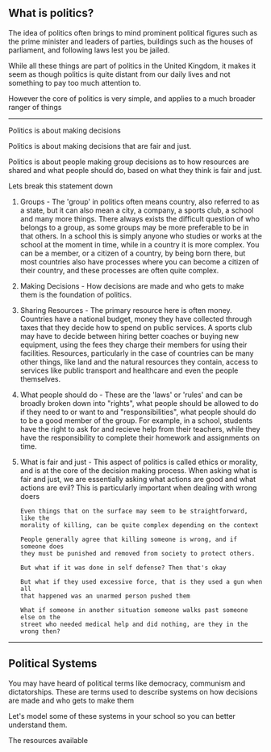 ## What is politics?

The idea of politics often brings to mind prominent political figures such as
the prime minister and leaders of parties, buildings such as the houses of
parliament, and following laws lest you be jailed.

While all these things are part of politics in the United Kingdom, it makes it
seem as though politics is quite distant from our daily lives and not something
to pay too much attention to.

However the core of politics is very simple, and applies to a much broader
ranger of things

---

Politics is about making decisions

Politics is about making decisions that are fair and just.

Politics is about people making group decisions as to how resources are shared
and what people should do, based on what they think is fair and just.

Lets break this statement down

1.  Groups - The 'group' in politics often means country, also referred to as a
    state, but it can also mean a city, a company, a sports club, a school and
    many more things. There always exists the difficult question of who belongs
    to a group, as some groups may be more preferable to be in that others. In a
    school this is simply anyone who studies or works at the school at the
    moment in time, while in a country it is more complex. You can be a member,
    or a citizen of a country, by being born there, but most countries also have
    processes where you can become a citizen of their country, and these
    processes are often quite complex.

2.  Making Decisions - How decisions are made and who gets to make them is the
    foundation of politics.

3.  Sharing Resources - The primary resource here is often money. Countries have
    a national budget, money they have collected through taxes that they decide how
    to spend on public services. A sports club may have to decide between hiring
    better coaches or buying new equipment, using the fees they charge their
    members for using their facilities. Resources, particularly in the case of
    countries can be many other things, like land and the natural resources they
    contain, access to services like public transport and healthcare and even the
    people themselves.

4.  What people should do - These are the 'laws' or 'rules' and can be broadly
    broken down into "rights", what people should be allowed to do if they need
    to or want to and "responsibilities", what people should do to be a good
    member of the group. For example, in a school, students have the right to
    ask for and recieve help from their teachers, while they have the
    responsibility to complete their homework and assignments on time.
5.  What is fair and just - This aspect of politics is called ethics or
    morality, and is at the core of the decision making process. When asking what
    is fair and just, we are essentially asking what actions are good and what
    actions are evil? This is particularly important when dealing with wrong doers

        Even things that on the surface may seem to be straightforward, like the
        morality of killing, can be quite complex depending on the context

        People generally agree that killing someone is wrong, and if someone does
        they must be punished and removed from society to protect others.

        But what if it was done in self defense? Then that's okay

        But what if they used excessive force, that is they used a gun when all
        that happened was an unarmed person pushed them

        What if someone in another situation someone walks past someone else on the
        street who needed medical help and did nothing, are they in the wrong then?

---

## Political Systems

You may have heard of political terms like democracy, communism and
dictatorships. These are terms used to describe systems on how decisions are
made and who gets to make them

Let's model some of these systems in your school so you can better understand
them.

The resources available

